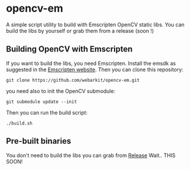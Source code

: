 # opencv-em

A simple script utility to build with Emscripten OpenCV static libs. You can build the libs by yourself or grab them from a release (soon !)

## Building OpenCV with Emscripten

If you want to build the libs, you need Emscripten. Install the emsdk as suggested in the [Emscripten website](https://emscripten.org/docs/getting_started/downloads.html). Then you can clone this repository:

```
git clone https://github.com/webarkit/opencv-em.git
```

you need also to init the OpenCV submodule:

```
git submodule update --init
```
Then you can run the build script:

```
./build.sh
```

## Pre-built binaries

You don't need to build the libs you can grab from [Release](https://github.com/webarkit/opencv-em/releases) Wait.. THIS SOON!
